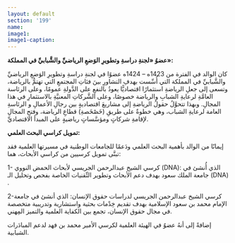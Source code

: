 ```yaml
---
layout: default
section: '199'
name:
image1: 
image1-caption: 
---
```

**عضوُ «لجنةِ دراسةِ وتطويرِ الوَضعِ الرياضيِّ والشَّبابيِّ في المملكة»:**

كان الوالد في الفترة من 1423ه – 1424ه عضوًا في لجنةِ دراسةِ وتطويرِ الوَضعِ الرياضيِّ والشَّبابيِّ في المملكة التي أُسِّست بهدفِ التشاورِ بينَ فئاتِ المجتمعِ التي تهتمُّ بالرياضة، وتسعى إلى جعلِ الرياضةِ استثمارًا اقتصاديًّا يعودُ بالنفعِ على الدَّولةِ عمومًا، وعلى الرئاسة العامَّةِ لرعايةِ الشبابِ والرياضة خصوصًا، وعلى الشَّركاتِ المعنيَّةِ بالاستثمارِ في هذا المجالِ. وبهذا تتحوَّلُ حقولُ الرياضةِ إلى مشاريعَ اقتصاديةٍ بين رجالِ الأعمالِ و الرئاسةِ العامة لرعايةِ الشباب، وهي خطوةٌ على طريقِ (خَصْخَصةِ) قطاعِ الرياضة، وفتحِ المجالِ لإقامةِ شركاتٍ ومؤسَّساتٍ رياضيةٍ على المبدأ الاقتصاديِّ.

**تمويل كراسي البحث العلمي:**

إيمانًا من الوالد بأهمية البحث العلمي ودَعمًا للجامعات الوطنية في مسيرتها العلمية فقد تبنَّى تمويل كرسيين من كراسي الأبحاث، هما:

1- كرسي الشيخ عبدالرحمن الجريسي لأبحاث الحمض النووي (DNA): الذي أُنشئ في جامعة الملك سعود بهدف دعم الأبحاث وتطوير التِّقنيات الخاصة بفحص وتحليل الـ (DNA) .

2-كرسي الشيخ عبدالرحمن الجريسي لدراسات حقوق الإنسان: الذي أنشئ في جامعة الإمام محمد بن سعود الإسلامية بهدف تقديم خِدْمات بحثية واستشارية وتدريبية متخصصة في مجال حقوق الإنسان، تجمع بين الكفاية العلمية والتميز المِهني.

إضافةً إلى أنهُ عضوٌ في الهيئة العلمية لكرسي الأمير محمد بن فهد لدعم المبادَرات الشبابية.
